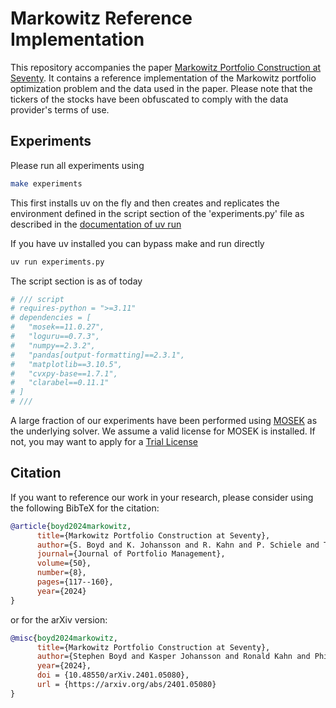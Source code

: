 # Markowitz Reference Implementation

This repository accompanies the paper [Markowitz Portfolio Construction at Seventy](https://web.stanford.edu/~boyd/papers/markowitz.html).
It contains a reference implementation of the Markowitz portfolio optimization
problem and the data used in the paper. Please note that the tickers of the
stocks have been obfuscated to comply with the data provider's terms of use.

## Experiments

Please run all experiments using

```bash
make experiments
```

This first installs uv on the fly and then creates and replicates the
environment defined in the script section of the 'experiments.py' file
as described in the [documentation of uv run](https://docs.astral.sh/uv/guides/scripts/#declaring-script-dependencies)

If you have uv installed you can bypass make and run directly

```bash
uv run experiments.py
```

The script section is as of today

```python
# /// script
# requires-python = ">=3.11"
# dependencies = [
#   "mosek==11.0.27",
#   "loguru==0.7.3",
#   "numpy==2.3.2",
#   "pandas[output-formatting]==2.3.1",
#   "matplotlib==3.10.5",
#   "cvxpy-base==1.7.1",
#   "clarabel==0.11.1"
# ]
# ///
```

A large fraction of our experiments have been performed
using [MOSEK](https://www.mosek.com/) as the underlying solver.
We assume a valid license for MOSEK is installed. If not,
you may want to apply for a [Trial License](https://www.mosek.com/try/)

## Citation

If you want to reference our work in your research, please consider using the following BibTeX for the citation:

```BibTeX
@article{boyd2024markowitz,
      title={Markowitz Portfolio Construction at Seventy},
      author={S. Boyd and K. Johansson and R. Kahn and P. Schiele and T. Schmelzer},
      journal={Journal of Portfolio Management},
      volume={50},
      number={8},
      pages={117--160},
      year={2024}
}
```
or for the arXiv version:
```BibTeX
@misc{boyd2024markowitz,
      title={Markowitz Portfolio Construction at Seventy},
      author={Stephen Boyd and Kasper Johansson and Ronald Kahn and Philipp Schiele and Thomas Schmelzer},
      year={2024},
      doi = {10.48550/arXiv.2401.05080},
      url = {https://arxiv.org/abs/2401.05080}
}
```
